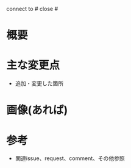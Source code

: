 connect to #
close #

# 概要


# 主な変更点

- 追加・変更した箇所


# 画像(あれば)


# 参考

- 関連issue、request、comment、その他参照
